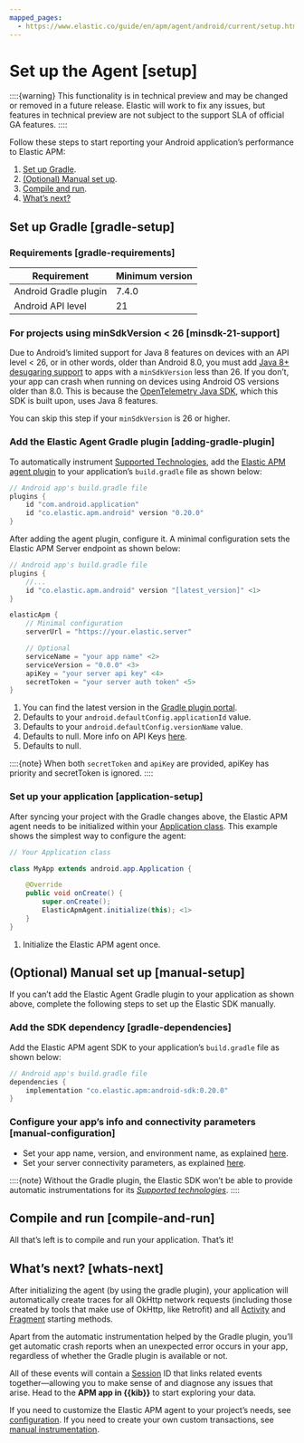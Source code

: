 ```yaml
---
mapped_pages:
  - https://www.elastic.co/guide/en/apm/agent/android/current/setup.html
---
```


# Set up the Agent [setup]

::::{warning}
This functionality is in technical preview and may be changed or removed in a future release. Elastic will work to fix any issues, but features in technical preview are not subject to the support SLA of official GA features.
::::


Follow these steps to start reporting your Android application’s performance to Elastic APM:

1. [Set up Gradle](#gradle-setup).
2. [(Optional) Manual set up](#manual-setup).
3. [Compile and run](#compile-and-run).
4. [What’s next?](#whats-next)


## Set up Gradle [gradle-setup]


### Requirements [gradle-requirements]

| Requirement | Minimum version |
| --- | --- |
| Android Gradle plugin | 7.4.0 |
| Android API level | 21 |


### For projects using minSdkVersion < 26 [minsdk-21-support]

Due to Android’s limited support for Java 8 features on devices with an API level < 26, or in other words, older than Android 8.0, you must add [Java 8+ desugaring support](https://developer.android.com/studio/write/java8-support#library-desugaring) to apps with a `minSdkVersion` less than 26. If you don’t, your app can crash when running on devices using Android OS versions older than 8.0. This is because the [OpenTelemetry Java SDK](https://github.com/open-telemetry/opentelemetry-java), which this SDK is built upon, uses Java 8 features.

You can skip this step if your `minSdkVersion` is 26 or higher.


### Add the Elastic Agent Gradle plugin [adding-gradle-plugin]

To automatically instrument [Supported Technologies](/reference/automatic-instrumentation.md), add the [Elastic APM agent plugin](https://plugins.gradle.org/plugin/co.elastic.apm.android/0.20.0) to your application’s `build.gradle` file as shown below:

```groovy
// Android app's build.gradle file
plugins {
    id "com.android.application"
    id "co.elastic.apm.android" version "0.20.0"
}
```

After adding the agent plugin, configure it. A minimal configuration sets the Elastic APM Server endpoint as shown below:

```groovy
// Android app's build.gradle file
plugins {
    //...
    id "co.elastic.apm.android" version "[latest_version]" <1>
}

elasticApm {
    // Minimal configuration
    serverUrl = "https://your.elastic.server"

    // Optional
    serviceName = "your app name" <2>
    serviceVersion = "0.0.0" <3>
    apiKey = "your server api key" <4>
    secretToken = "your server auth token" <5>
}
```

1. You can find the latest version in the [Gradle plugin portal](https://plugins.gradle.org/plugin/co.elastic.apm.android).
2. Defaults to your `android.defaultConfig.applicationId` value.
3. Defaults to your `android.defaultConfig.versionName` value.
4. Defaults to null. More info on API Keys [here](https://www.elastic.co/docs/api/doc/elasticsearch/operation/operation-security-create-api-key).
5. Defaults to null.


::::{note}
When both `secretToken` and `apiKey` are provided, apiKey has priority and secretToken is ignored.
::::



### Set up your application [application-setup]

After syncing your project with the Gradle changes above, the Elastic APM agent needs to be initialized within your [Application class](https://developer.android.com/reference/android/app/Application). This example shows the simplest way to configure the agent:

```java
// Your Application class

class MyApp extends android.app.Application {

    @Override
    public void onCreate() {
        super.onCreate();
        ElasticApmAgent.initialize(this); <1>
    }
}
```

1. Initialize the Elastic APM agent once.



## (Optional) Manual set up [manual-setup]

If you can’t add the Elastic Agent Gradle plugin to your application as shown above, complete the following steps to set up the Elastic SDK manually.


### Add the SDK dependency [gradle-dependencies]

Add the Elastic APM agent SDK to your application’s `build.gradle` file as shown below:

```groovy
// Android app's build.gradle file
dependencies {
    implementation "co.elastic.apm:android-sdk:0.20.0"
}
```


### Configure your app’s info and connectivity parameters [manual-configuration]

* Set your app name, version, and environment name, as explained [here](/reference/configuration.md#app-id-configuration).
* Set your server connectivity parameters, as explained [here](/reference/configuration.md#app-server-connectivity).

::::{note}
Without the Gradle plugin, the Elastic SDK won’t be able to provide automatic instrumentations for its [*Supported technologies*](/reference/automatic-instrumentation.md).
::::



## Compile and run [compile-and-run]

All that’s left is to compile and run your application. That’s it!


## What’s next? [whats-next]

After initializing the agent (by using the gradle plugin), your application will automatically create traces for all OkHttp network requests (including those created by tools that make use of OkHttp, like Retrofit) and all [Activity](https://developer.android.com/reference/android/app/Activity) and [Fragment](https://developer.android.com/reference/androidx/fragment/app/Fragment) starting methods.

Apart from the automatic instrumentation helped by the Gradle plugin, you’ll get automatic crash reports when an unexpected error occurs in your app, regardless of whether the Gradle plugin is available or not.

All of these events will contain a [Session](https://opentelemetry.io/docs/specs/semconv/general/session/) ID that links related events together—allowing you to make sense of and diagnose any issues that arise. Head to the **APM app in {{kib}}** to start exploring your data.

If you need to customize the Elastic APM agent to your project’s needs, see [configuration](/reference/configuration.md). If you need to create your own custom transactions, see [manual instrumentation](/reference/manual-instrumentation.md).
